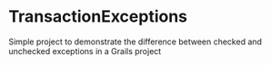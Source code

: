 TransactionExceptions
=====================

Simple project to demonstrate the difference between checked and unchecked exceptions in a Grails project
